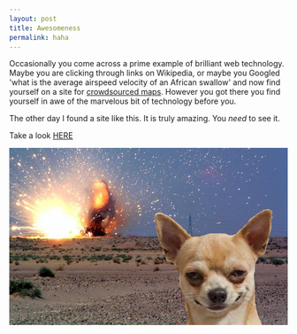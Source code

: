 ```yaml
---
layout: post
title: Awesomeness
permalink: haha
---
```

Occasionally you come across a prime example of brilliant web technology. Maybe you are clicking through links on Wikipedia, or maybe you Googled 'what is the average airspeed velocity of an African swallow' and now find yourself on a site for [crowdsourced maps](http://www.openstreetmap.org/). However you got there you find yourself in awe of the marvelous bit of technology before you.   

The other day I found a site like this. It is truly amazing. You *need* to see it.  

Take a look [HERE](http://chihuahuaspin.com/)  

![haha](assets/haha.jpg)

